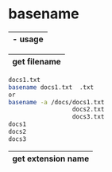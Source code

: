 


# basename   

|- usage|
|---|

| get filename |
|---|

```bash
docs1.txt
basename docs1.txt  .txt    
or    
basename -a /docs/docs1.txt
                  docs2.txt
                  docs3.txt
docs1
docs2
docs3   
```

|get extension name|
|---|

```bash 

```
